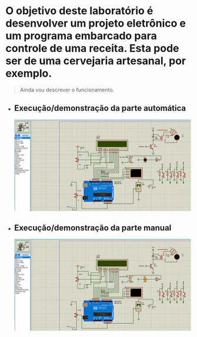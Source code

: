 # O objetivo deste laboratório é desenvolver um projeto eletrônico e um programa embarcado para controle de uma receita. Esta pode ser de uma cervejaria artesanal, por exemplo.

> Ainda vou descrever o funcionamento.


+ ## Execução/demonstração da parte automática 
    ![](Automatico.gif)

+ ## Execução/demonstração da parte manual
    ![](Manual.gif)


